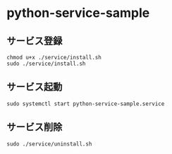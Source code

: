 # python-service-sample

## サービス登録

```shell
chmod u+x ./service/install.sh
sudo ./service/install.sh
```

## サービス起動

```shell
sudo systemctl start python-service-sample.service
```

## サービス削除

```shell
sudo ./service/uninstall.sh
```
